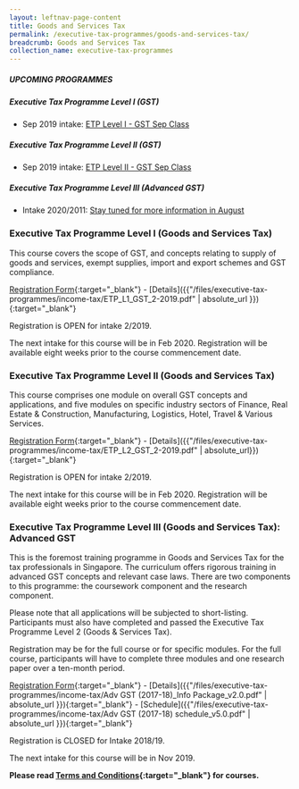 ```yaml
---
layout: leftnav-page-content
title: Goods and Services Tax
permalink: /executive-tax-programmes/goods-and-services-tax/
breadcrumb: Goods and Services Tax
collection_name: executive-tax-programmes
---
```

##### **UPCOMING PROGRAMMES**
##### **Executive Tax Programme Level I (GST)**
* Sep 2019 intake: [ETP Level I - GST Sep Class](/executive-tax-programmes/goods-and-services-tax/#etp1gst-ta-id)

##### **Executive Tax Programme Level II (GST)**
* Sep 2019 intake: [ETP Level II - GST Sep Class](/executive-tax-programmes/goods-and-services-tax/#etp2gst-ta-id)

##### **Executive Tax Programme Level III (Advanced GST)**
* Intake 2020/2011: [Stay tuned for more information in August](/executive-tax-programmes/goods-and-services-tax/#etp3gst-ta-id)


<a id="etp1gst-ta-id"></a>
### **Executive Tax Programme Level I (Goods and Services Tax)**

This course covers the scope of GST, and concepts relating to supply of goods and services, exempt supplies, import and export schemes and GST compliance.

[Registration Form](https://docs.google.com/forms/d/e/1FAIpQLSc03JanqcD_OuydBYXcJDsXO3MwxpQdLCz2EK07aWFVhNgN1Q/viewform?usp=sf_link){:target="_blank"} - [Details]({{"/files/executive-tax-programmes/income-tax/ETP_L1_GST_2-2019.pdf" | absolute_url }}){:target="_blank"}

Registration is OPEN for intake 2/2019.

The next intake for this course will be in Feb 2020. Registration will be available eight weeks prior to the course commencement date.

<a id="etp2gst-ta-id"></a>
### **Executive Tax Programme Level II (Goods and Services Tax)**

This course comprises one module on overall GST concepts and applications, and five modules on specific industry sectors of Finance, Real Estate & Construction, Manufacturing, Logistics, Hotel, Travel & Various Services.

[Registration Form](https://docs.google.com/forms/d/e/1FAIpQLSdQdYefMyQ2RFOv8FQPFrfL5uL1evLs1d1xm5uHMECuscJ9Ow/viewform?usp=sf_link){:target="_blank"} - [Details]({{"/files/executive-tax-programmes/income-tax/ETP_L2_GST_2-2019.pdf" | absolute_url}}){:target="_blank"}

Registration is OPEN for intake 2/2019.

The next intake for this course will be in Feb 2020. Registration will be available eight weeks prior to the course commencement date.

<a id="etp3gst-ta-id"></a>
### **Executive Tax Programme Level III (Goods and Services Tax): Advanced GST**

This is the foremost training programme in Goods and Services Tax for the tax professionals in Singapore. The curriculum offers rigorous training in advanced GST concepts and relevant case laws. There are two components to this programme: the coursework component and the research component.

Please note that all applications will be subjected to short-listing. Participants must also have completed and passed the Executive Tax Programme Level 2 (Goods & Services Tax).

Registration may be for the full course or for specific modules. For the full course, participants will have to complete three modules and one research paper over a ten-month period.

[Registration Form](https://docs.google.com/forms/d/e/1FAIpQLSeSs-gHSMLzE5jSiH7A5xauZVrLOqpmb760XA3BS3FST9qbCg/viewform){:target="_blank"} - [Details]({{"/files/executive-tax-programmes/income-tax/Adv GST (2017-18)_Info Package_v2.0.pdf" | absolute_url }}){:target="_blank"} - [Schedule]({{"/files/executive-tax-programmes/income-tax/Adv GST (2017-18) schedule_v5.0.pdf" | absolute_url }}){:target="_blank"}

Registration is CLOSED for Intake 2018/19.

The next intake for this course will be in Nov 2019.

**Please read [Terms and Conditions](https://production-iras-tax-academy.netlify.com/executive-tax-programmes/terms-and-conditions/){:target="_blank"} for courses.**
